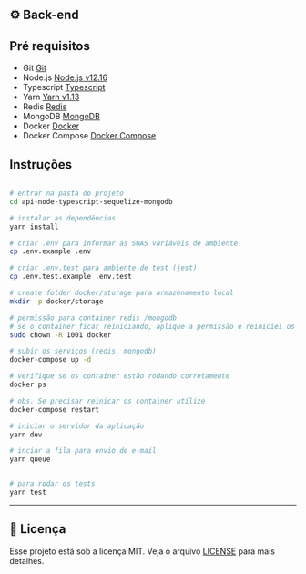 

## :gear: Back-end

## Pré requisitos

- Git [Git](https://git-scm.com)
- Node.js [Node.js v12.16](https://nodejs.org/)
- Typescript [Typescript](https://www.typescriptlang.org/)
- Yarn [Yarn v1.13](https://yarnpkg.com/)
- Redis [Redis](https://redis.io/)
- MongoDB [MongoDB](https://www.mongodb.com/)
- Docker [Docker](https://www.docker.com/)
- Docker Compose [Docker Compose](https://docs.docker.com/compose/)

## Instruções

```bash

# entrar na pasta do projeto
cd api-node-typescript-sequelize-mongodb

# instalar as dependências
yarn install

# criar .env para informar as SUAS variáveis de ambiente
cp .env.example .env

# criar .env.test para ambiente de test (jest)
cp .env.test.example .env.test

# create folder docker/storage para armazenamento local
mkdir -p docker/storage

# permissão para container redis /mongodb
# se o container ficar reiniciando, aplique a permissão e reiniciei os containers
sudo chown -R 1001 docker

# subir os serviços (redis, mongodb)
docker-compose up -d

# verifique se os container estão rodando corretamente
docker ps

# obs. Se precisar reinicar os container utilize
docker-compose restart

# iniciar o servidor da aplicação
yarn dev

# inciar a fila para envio de e-mail
yarn queue


# para rodar os tests
yarn test

```

---

## :memo: Licença

Esse projeto está sob a licença MIT. Veja o arquivo [LICENSE](LICENSE) para mais detalhes.
